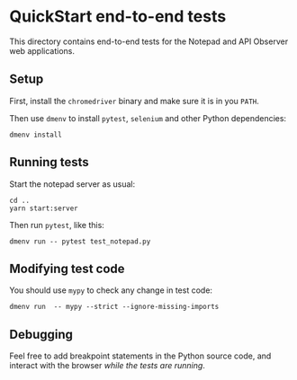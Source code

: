# QuickStart end-to-end tests

This directory contains end-to-end tests for the Notepad and API Observer web applications.

## Setup

First, install the `chromedriver` binary and make sure it is in you `PATH`.

Then use `dmenv` to install `pytest`, `selenium` and other Python dependencies:

```
dmenv install
```

## Running tests

Start the notepad server as usual:

```
cd ..
yarn start:server
```

Then run `pytest`, like this:

```
dmenv run -- pytest test_notepad.py
```

## Modifying test code

You should use `mypy` to check any change in test code:

```
dmenv run  -- mypy --strict --ignore-missing-imports
```

## Debugging

Feel free to add breakpoint statements in the Python source code, and interact with the browser *while the tests are running*.
